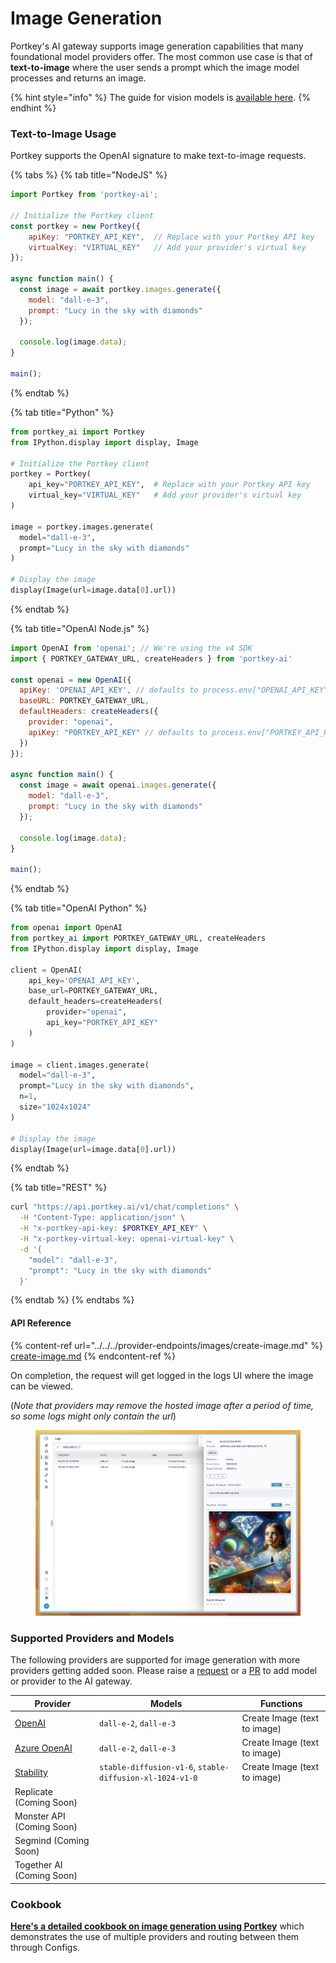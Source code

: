 # Image Generation

Portkey's AI gateway supports image generation capabilities that many foundational model providers offer. The most common use case is that of **text-to-image** where the user sends a prompt which the image model processes and returns an image.

{% hint style="info" %}
The guide for vision models is [available here](vision.md).
{% endhint %}

### Text-to-Image Usage

Portkey supports the OpenAI signature to make text-to-image requests.

{% tabs %}
{% tab title="NodeJS" %}
```javascript
import Portkey from 'portkey-ai';

// Initialize the Portkey client
const portkey = new Portkey({
    apiKey: "PORTKEY_API_KEY",  // Replace with your Portkey API key
    virtualKey: "VIRTUAL_KEY"   // Add your provider's virtual key
});

async function main() {
  const image = await portkey.images.generate({ 
    model: "dall-e-3", 
    prompt: "Lucy in the sky with diamonds" 
  });
  
  console.log(image.data);
}

main();
```
{% endtab %}

{% tab title="Python" %}
```python
from portkey_ai import Portkey
from IPython.display import display, Image

# Initialize the Portkey client
portkey = Portkey(
    api_key="PORTKEY_API_KEY",  # Replace with your Portkey API key
    virtual_key="VIRTUAL_KEY"   # Add your provider's virtual key
)

image = portkey.images.generate(
  model="dall-e-3",
  prompt="Lucy in the sky with diamonds"
)

# Display the image
display(Image(url=image.data[0].url))
```
{% endtab %}

{% tab title="OpenAI Node.js" %}
```javascript
import OpenAI from 'openai'; // We're using the v4 SDK
import { PORTKEY_GATEWAY_URL, createHeaders } from 'portkey-ai'

const openai = new OpenAI({
  apiKey: 'OPENAI_API_KEY', // defaults to process.env["OPENAI_API_KEY"],
  baseURL: PORTKEY_GATEWAY_URL,
  defaultHeaders: createHeaders({
    provider: "openai",
    apiKey: "PORTKEY_API_KEY" // defaults to process.env["PORTKEY_API_KEY"]
  })
});

async function main() {
  const image = await openai.images.generate({ 
    model: "dall-e-3", 
    prompt: "Lucy in the sky with diamonds" 
  });
  
  console.log(image.data);
}

main();
```
{% endtab %}

{% tab title="OpenAI Python" %}
```python
from openai import OpenAI
from portkey_ai import PORTKEY_GATEWAY_URL, createHeaders
from IPython.display import display, Image

client = OpenAI(
    api_key='OPENAI_API_KEY',
    base_url=PORTKEY_GATEWAY_URL,
    default_headers=createHeaders(
        provider="openai",
        api_key="PORTKEY_API_KEY"
    )
)

image = client.images.generate(
  model="dall-e-3",
  prompt="Lucy in the sky with diamonds",
  n=1,
  size="1024x1024"
)

# Display the image
display(Image(url=image.data[0].url))
```
{% endtab %}

{% tab title="REST" %}
```bash
curl "https://api.portkey.ai/v1/chat/completions" \
  -H "Content-Type: application/json" \
  -H "x-portkey-api-key: $PORTKEY_API_KEY" \
  -H "x-portkey-virtual-key: openai-virtual-key" \
  -d '{
    "model": "dall-e-3",
    "prompt": "Lucy in the sky with diamonds"
  }'
```
{% endtab %}
{% endtabs %}

#### API Reference

{% content-ref url="../../../provider-endpoints/images/create-image.md" %}
[create-image.md](../../../provider-endpoints/images/create-image.md)
{% endcontent-ref %}

On completion, the request will get logged in the logs UI where the image can be viewed.&#x20;

(_Note that providers may remove the hosted image after a period of time, so some logs might only contain the url_)

<figure><img src="../../../.gitbook/assets/image (1) (1) (1) (1) (1) (1) (1) (1).png" alt=""><figcaption></figcaption></figure>

### Supported Providers and Models

The following providers are supported for image generation with more providers getting added soon. Please raise a [request](../../../welcome/integration-guides/suggest-a-new-integration.md) or a [PR](https://github.com/Portkey-AI/gateway/pulls) to add model or provider to the AI gateway.

| Provider                                                            | Models                                                   | Functions                    |
| ------------------------------------------------------------------- | -------------------------------------------------------- | ---------------------------- |
| [OpenAI](../../../welcome/integration-guides/openai.md)             | `dall-e-2`, `dall-e-3`                                   | Create Image (text to image) |
| [Azure OpenAI](../../../welcome/integration-guides/azure-openai.md) | `dall-e-2`, `dall-e-3`                                   | Create Image (text to image) |
| [Stability](../../../welcome/integration-guides/stability-ai.md)    | `stable-diffusion-v1-6`, `stable-diffusion-xl-1024-v1-0` | Create Image (text to image) |
| Replicate (Coming Soon)                                             |                                                          |                              |
| Monster API (Coming Soon)                                           |                                                          |                              |
| Segmind (Coming Soon)                                               |                                                          |                              |
| Together AI (Coming Soon)                                           |                                                          |                              |

### Cookbook

[**Here's a detailed cookbook on image generation using Portkey**](https://github.com/Portkey-AI/portkey-cookbook/blob/main/examples/image-generation.ipynb) which demonstrates the use of multiple providers and routing between them through Configs.

